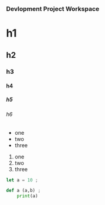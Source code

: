### Devlopment Project Workspace
# h1
## h2
### h3
#### h4
##### h5
###### h6

- one
- two
- three

1. one
1. two
1. three

```javascript
let a = 10 ;
```
 
```python
def a (a,b) ;
    print(a)
```